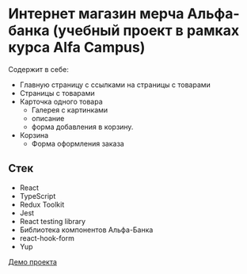 # Интернет магазин мерча Альфа-банка (учебный проект в рамках курса Alfa Campus)

Содержит в себе:
* Главную страницу с ссылками на страницы с товарами
* Страницы с товарами
* Карточка одного товара
    * Галерея с картинками
    * описание
    * форма добавления в корзину.
* Корзина
    * Форма оформления заказа

## Стек
* React
* TypeScript 
* Redux Toolkit
* Jest 
* React testing library
* Библиотека компонентов Альфа-Банка
* react-hook-form
* Yup

[Демо проекта](https://unnastasya.github.io)
